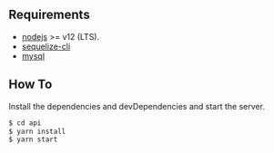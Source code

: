 ## Requirements

- [nodejs](https://nodejs.org/en/) >= v12 (LTS).
- [sequelize-cli](https://www.npmjs.com/package/sequelize-cli)
- [mysql](https://dev.mysql.com/downloads/mysql/)

## How To

Install the dependencies and devDependencies and start the server.

```sh
$ cd api
$ yarn install
$ yarn start
```